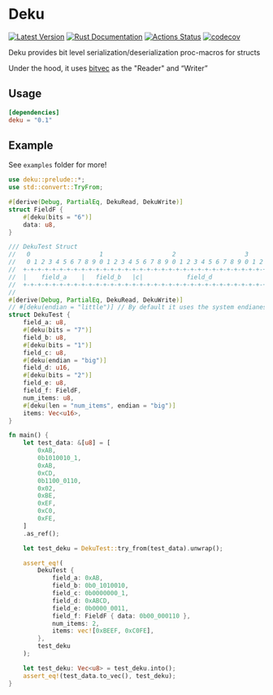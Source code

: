 # Deku

[![Latest Version](https://img.shields.io/crates/v/deku.svg)](https://crates.io/crates/deku)
[![Rust Documentation](https://docs.rs/deku/badge.svg)](https://docs.rs/deku)
[![Actions Status](https://github.com/sharksforarms/deku/workflows/CI/badge.svg)](https://github.com/sharksforarms/deku/actions)
[![codecov](https://codecov.io/gh/sharksforarms/deku/branch/master/graph/badge.svg)](https://codecov.io/gh/sharksforarms/deku)

Deku provides bit level serialization/deserialization proc-macros for structs

Under the hood, it uses [bitvec](https://crates.io/crates/bitvec) as the "Reader" and “Writer”

## Usage

```toml
[dependencies]
deku = "0.1"
```

## Example

See `examples` folder for more!

```rust
use deku::prelude::*;
use std::convert::TryFrom;

#[derive(Debug, PartialEq, DekuRead, DekuWrite)]
struct FieldF {
    #[deku(bits = "6")]
    data: u8,
}

/// DekuTest Struct
//   0                   1                   2                   3                   4
//   0 1 2 3 4 5 6 7 8 9 0 1 2 3 4 5 6 7 8 9 0 1 2 3 4 5 6 7 8 9 0 1 2 3 4 5 6 7 8 9 0
//  +-+-+-+-+-+-+-+-+-+-+-+-+-+-+-+-+-+-+-+-+-+-+-+-+-+-+-+-+-+-+-+-+-+-+-+-+-+-+-+-+-+
//  |    field_a    |   field_b   |c|            field_d              | e |     f     |
//  +-+-+-+-+-+-+-+-+-+-+-+-+-+-+-+-+-+-+-+-+-+-+-+-+-+-+-+-+-+-+-+-+-+-+-+-+-+-+-+-+-+
//
#[derive(Debug, PartialEq, DekuRead, DekuWrite)]
// #[deku(endian = "little")] // By default it uses the system endianess, but can be overwritten
struct DekuTest {
    field_a: u8,
    #[deku(bits = "7")]
    field_b: u8,
    #[deku(bits = "1")]
    field_c: u8,
    #[deku(endian = "big")]
    field_d: u16,
    #[deku(bits = "2")]
    field_e: u8,
    field_f: FieldF,
    num_items: u8,
    #[deku(len = "num_items", endian = "big")]
    items: Vec<u16>,
}

fn main() {
    let test_data: &[u8] = [
        0xAB,
        0b1010010_1,
        0xAB,
        0xCD,
        0b1100_0110,
        0x02,
        0xBE,
        0xEF,
        0xC0,
        0xFE,
    ]
    .as_ref();

    let test_deku = DekuTest::try_from(test_data).unwrap();

    assert_eq!(
        DekuTest {
            field_a: 0xAB,
            field_b: 0b0_1010010,
            field_c: 0b0000000_1,
            field_d: 0xABCD,
            field_e: 0b0000_0011,
            field_f: FieldF { data: 0b00_000110 },
            num_items: 2,
            items: vec![0xBEEF, 0xC0FE],
        },
        test_deku
    );

    let test_deku: Vec<u8> = test_deku.into();
    assert_eq!(test_data.to_vec(), test_deku);
}
```
